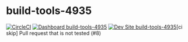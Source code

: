 # build-tools-4935

[![CircleCI](https://circleci.com/gh/pantheon-ci-bot/build-tools-4935.svg?style=shield)](https://circleci.com/gh/pantheon-ci-bot/build-tools-4935)
[![Dashboard build-tools-4935](https://img.shields.io/badge/dashboard-build_tools_4935-yellow.svg)](https://dashboard.pantheon.io/sites/403371e6-f5c3-4a8b-8753-ee0b9ac45dd1#dev/code)
[![Dev Site build-tools-4935](https://img.shields.io/badge/site-build_tools_4935-blue.svg)](http://dev-build-tools-4935.pantheonsite.io/)[ci skip] Pull request that is not tested (#8)
